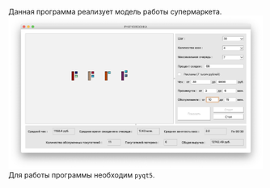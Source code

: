 Данная программа реализует модель работы супермаркета.
![screenshot](images/screen.png)
Для работы программы необходим `pyqt5`. 